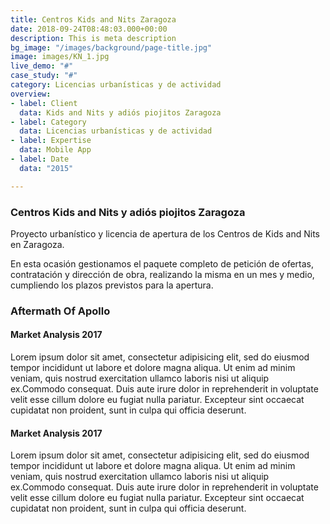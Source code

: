 ```yaml
---
title: Centros Kids and Nits Zaragoza
date: 2018-09-24T08:48:03.000+00:00
description: This is meta description
bg_image: "/images/background/page-title.jpg"
image: images/KN_1.jpg
live_demo: "#"
case_study: "#"
category: Licencias urbanísticas y de actividad
overview:
- label: Client
  data: Kids and Nits y adiós piojitos Zaragoza
- label: Category
  data: Licencias urbanísticas y de actividad
- label: Expertise
  data: Mobile App
- label: Date
  data: "2015"

---
```

### Centros Kids and Nits y adiós piojitos Zaragoza

Proyecto urbanístico y licencia de apertura de los Centros de Kids and Nits en Zaragoza.

En esta ocasión gestionamos el paquete completo de petición de ofertas, contratación y dirección de obra, realizando la misma en un mes y medio, cumpliendo los plazos previstos para la apertura.

### Aftermath Of Apollo

#### Market Analysis 2017

Lorem ipsum dolor sit amet, consectetur adipisicing elit, sed do eiusmod tempor incididunt ut labore et dolore magna aliqua. Ut enim ad minim veniam, quis nostrud exercitation ullamco laboris nisi ut aliquip ex.Commodo consequat. Duis aute irure dolor in reprehenderit in voluptate velit esse cillum dolore eu fugiat nulla pariatur. Excepteur sint occaecat cupidatat non proident, sunt in culpa qui officia deserunt.

#### Market Analysis 2017

Lorem ipsum dolor sit amet, consectetur adipisicing elit, sed do eiusmod tempor incididunt ut labore et dolore magna aliqua. Ut enim ad minim veniam, quis nostrud exercitation ullamco laboris nisi ut aliquip ex.Commodo consequat. Duis aute irure dolor in reprehenderit in voluptate velit esse cillum dolore eu fugiat nulla pariatur. Excepteur sint occaecat cupidatat non proident, sunt in culpa qui officia deserunt.